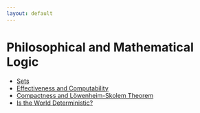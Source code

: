 ```yaml
---
layout: default
---
```


# Philosophical and Mathematical Logic

- [Sets](./sets.html)
- [Effectiveness and Computability](./effe_comp.html)
- [Compactness and Löwenheim-Skolem Theorem](./compactess.html)
- [Is the World Deterministic?](./deterministic.html)
